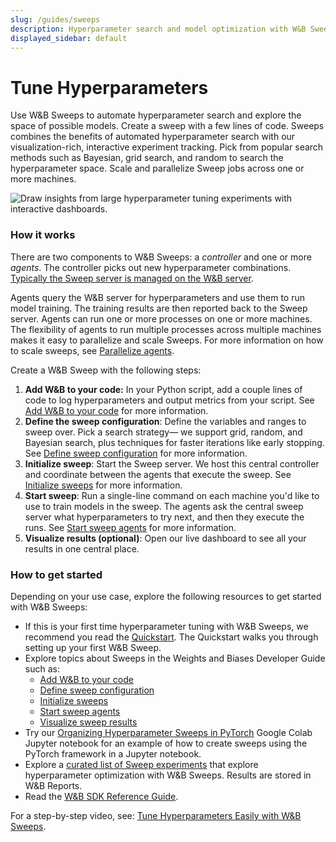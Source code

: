 ```yaml
---
slug: /guides/sweeps
description: Hyperparameter search and model optimization with W&B Sweeps
displayed_sidebar: default
---
```


# Tune Hyperparameters

<head>
  <title>Tune Hyperparameters with Sweeps</title>
</head>

Use W&B Sweeps to automate hyperparameter search and explore the space of possible models. Create a sweep with a few lines of code. Sweeps combines the benefits of automated hyperparameter search with our visualization-rich, interactive experiment tracking. Pick from popular search methods such as Bayesian, grid search, and random to search the hyperparameter space.  Scale and parallelize Sweep jobs across one or more machines.

![Draw insights from large hyperparameter tuning experiments with interactive dashboards.](/images/sweeps/intro_what_it_is.png)

### How it works

There are two components to W&B Sweeps: a _controller_ and one or more _agents_. The controller picks out new hyperparameter combinations. [Typically the Sweep server is managed on the W&B server](./local-controller.md).

Agents query the W&B server for hyperparameters and use them to run model training. The training results are then reported back to the Sweep server. Agents can run one or more processes on one or more machines. The flexibility of agents to run multiple processes across multiple machines makes it easy to parallelize and scale Sweeps. For more information on how to scale sweeps, see [Parallelize agents](./parallelize-agents.md).

Create a W&B Sweep with the following steps:

1. **Add W&B to your code:** In your Python script, add a couple lines of code to log hyperparameters and output metrics from your script. See [Add W&B to your code](./add-w-and-b-to-your-code.md) for more information.
2. **Define the sweep configuration**: Define the variables and ranges to sweep over. Pick a search strategy— we support grid, random, and Bayesian search, plus techniques for faster iterations like early stopping. See [Define sweep configuration](./define-sweep-configuration.md) for more information.
3. **Initialize sweep**: Start the Sweep server. We host this central controller and coordinate between the agents that execute the sweep. See [Initialize sweeps](./initialize-sweeps.md) for more information.
4. **Start sweep**: Run a single-line command on each machine you'd like to use to train models in the sweep. The agents ask the central sweep server what hyperparameters to try next, and then they execute the runs. See [Start sweep agents](./start-sweep-agents.md) for more information.
5. **Visualize results (optional)**: Open our live dashboard to see all your results in one central place.

### How to get started

Depending on your use case, explore the following resources to get started with W&B Sweeps:

* If this is your first time hyperparameter tuning with W&B Sweeps, we recommend you read the [Quickstart](./quickstart.md). The Quickstart walks you through setting up your first W&B Sweep.
* Explore topics about Sweeps in the Weights and Biases Developer Guide such as:
  * [Add W&B to your code](./add-w-and-b-to-your-code.md)
  * [Define sweep configuration](./define-sweep-configuration.md)
  * [Initialize sweeps](./initialize-sweeps.md)
  * [Start sweep agents](./start-sweep-agents.md)
  * [Visualize sweep results](./visualize-sweep-results.md)
* Try our [Organizing Hyperparameter Sweeps in PyTorch](https://colab.research.google.com/github/wandb/examples/blob/master/colabs/pytorch/Organizing\_Hyperparameter\_Sweeps\_in\_PyTorch\_with\_W%26B.ipynb#scrollTo=e43v8-9MEoYk) Google Colab Jupyter notebook for an example of how to create sweeps using the PyTorch framework in a Jupyter notebook.
* Explore a [curated list of Sweep experiments](./useful-resources.md) that explore hyperparameter optimization with W&B Sweeps. Results are stored in W&B Reports.
* Read the [W&B SDK Reference Guide](../../ref/README.md).

For a step-by-step video, see: [Tune Hyperparameters Easily with W&B Sweeps](https://www.youtube.com/watch?v=9zrmUIlScdY\&ab\_channel=Weights%26Biases).

<!-- {% embed url="http://wandb.me/sweeps-video" %} -->

